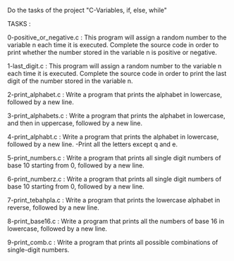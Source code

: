 Do the tasks of the project "C-Variables, if, else, while"

TASKS :

0-positive_or_negative.c : This program will assign a random number to the variable n each time it is executed. Complete the source code in order to print whether the number stored in the variable n is positive or negative.

1-last_digit.c : This program will assign a random number to the variable n each time it is executed. Complete the source code in order to print the last digit of the number stored in the variable n.

2-print_alphabet.c : Write a program that prints the alphabet in lowercase, followed by a new line.

3-print_alphabets.c : Write a program that prints the alphabet in lowercase, and then in uppercase, followed by a new line.

4-print_alphabt.c : Write a program that prints the alphabet in lowercase, followed by a new line.
-Print all the letters except q and e.

5-print_numbers.c : Write a program that prints all single digit numbers of base 10 starting from 0, followed by a new line.

6-print_numberz.c : Write a program that prints all single digit numbers of base 10 starting from 0, followed by a new line.

7-print_tebahpla.c : Write a program that prints the lowercase alphabet in reverse, followed by a new line.

8-print_base16.c : Write a program that prints all the numbers of base 16 in lowercase, followed by a new line.

9-print_comb.c : Write a program that prints all possible combinations of single-digit numbers.